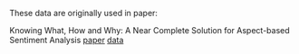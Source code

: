 These data are originally used in paper:

Knowing What, How and Why: A Near Complete Solution for Aspect-based Sentiment Analysis [paper](https://arxiv.org/pdf/1911.01616.pdf) [data](https://github.com/xuuuluuu/SemEval-Triplet-data)
